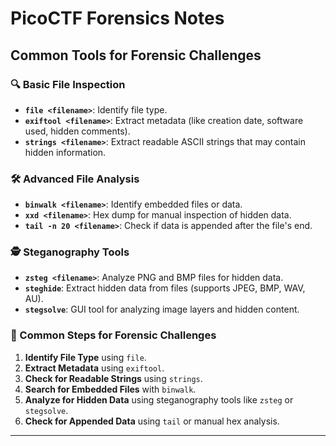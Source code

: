 # PicoCTF Forensics Notes

## Common Tools for Forensic Challenges

### 🔍 Basic File Inspection
- **`file <filename>`**: Identify file type.
- **`exiftool <filename>`**: Extract metadata (like creation date, software used, hidden comments).
- **`strings <filename>`**: Extract readable ASCII strings that may contain hidden information.

### 🛠️ Advanced File Analysis
- **`binwalk <filename>`**: Identify embedded files or data.
- **`xxd <filename>`**: Hex dump for manual inspection of hidden data.
- **`tail -n 20 <filename>`**: Check if data is appended after the file's end.

### 🕵️ Steganography Tools
- **`zsteg <filename>`**: Analyze PNG and BMP files for hidden data.
- **`steghide`**: Extract hidden data from files (supports JPEG, BMP, WAV, AU).
- **`stegsolve`**: GUI tool for analyzing image layers and hidden content.

### 🚩 Common Steps for Forensic Challenges
1. **Identify File Type** using `file`.
2. **Extract Metadata** using `exiftool`.
3. **Check for Readable Strings** using `strings`.
4. **Search for Embedded Files** with `binwalk`.
5. **Analyze for Hidden Data** using steganography tools like `zsteg` or `stegsolve`.
6. **Check for Appended Data** using `tail` or manual hex analysis.

---
